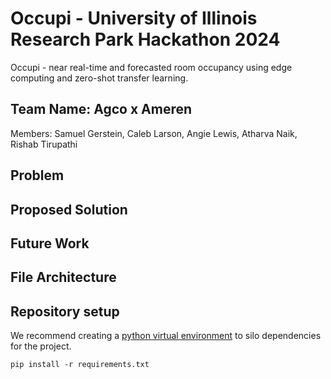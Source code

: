 # Occupi - University of Illinois Research Park Hackathon 2024

Occupi - near real-time and forecasted room occupancy using edge computing and zero-shot transfer learning.

## Team Name: Agco x Ameren

Members: Samuel Gerstein, Caleb Larson, Angie Lewis, Atharva Naik, Rishab Tirupathi

## Problem

## Proposed Solution

## Future Work

## File Architecture

## Repository setup

We recommend creating a [python virtual environment](https://docs.python.org/3/tutorial/venv.html) to silo dependencies for the project.

```
pip install -r requirements.txt
```
